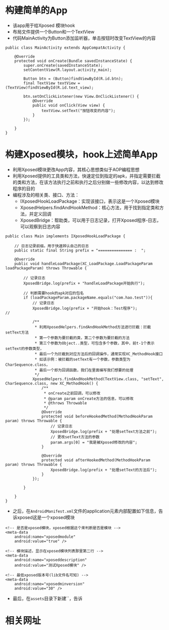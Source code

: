 
# 构建简单的App

- 该app用于给Xposed 模块hook
- 布局文件提供一个Button和一个TextView
- 代码MainActivity为Button添加监听器，单击按钮时改变TextView的内容
```
public class MainActivity extends AppCompatActivity {

    @Override
    protected void onCreate(Bundle savedInstanceState) {
        super.onCreate(savedInstanceState);
        setContentView(R.layout.activity_main);

        Button btn = (Button)findViewById(R.id.btn);
        final TextView textView = (TextView)findViewById(R.id.text_view);

        btn.setOnClickListener(new View.OnClickListener() {
            @Override
            public void onClick(View view) {
                textView.setText("按钮改变的内容");
            }
        });

    }
}

```

# 构建Xposed模块，hook上述简单App

- 利用Xposed模块更改App内容，其核心思想类似于AOP编程思想
- 利用Xposed提供的工具类和方法，快速定位到指定的apk，并指定需要拦截的类和方法，在该方法执行之前和执行之后分别做一些修改内容，以达到修改程序的目的
- 编程涉及的相关类、接口、方法：
    - IXposedHookLoadPackage：实现该接口，表示这是一个Xposed模块
    - XposedHelpers.findAndHookMethod：核心方法，用于找到指定类和方法，并定义回调
    - XposedBridge：帮助类，可以用于日志记录，打开Xposed程序-日志，可以观察到日志内容


```
public class Main implements IXposedHookLoadPackage {

    // 日志记录前缀。用于快速辨认自己的日志
    public static final String prefix = "=============== :  ";

    @Override
    public void handleLoadPackage(XC_LoadPackage.LoadPackageParam loadPackageParam) throws Throwable {

        // 记录日志
        XposedBridge.log(prefix + "handleLoadPackage开始执行");

        // 判断需要hook的apk对应的包名
        if (loadPackageParam.packageName.equals("com.hao.test")){
            // 记录日志
            XposedBridge.log(prefix + "开始hook：Test程序");
//

            /**
             * 利用XposedHelpers.findAndHookMethod方法进行拦截：拦截setText方法
             * 第一个参数为要拦截的类，第二个参数为要拦截的方法
             * 第三个参数为Object..类型，可包含多个参数，其中，前t-1个表示setText的参数类型，
             * 最后一个为拦截到对应方法后的回调操作，通常实现XC_MethodHook接口
             * 如该示例：被拦截的setText有一个参数，参数类型为CharSequence.class，
             * 最后一个即为回调函数，我们在里面编写我们想要的处理
             */
            XposedHelpers.findAndHookMethod(TextView.class, "setText", CharSequence.class, new XC_MethodHook() {
                /**
                 * onCreate之前回调，可以修改
                 * @param param onCreate方法的信息，可以修改
                 * @throws Throwable
                 */
                @Override
                protected void beforeHookedMethod(MethodHookParam param) throws Throwable {
                    // 记录日志
                    XposedBridge.log(prefix + "处理setText方法之前");
                    // 更改setText方法的参数
                    param.args[0] = "我是被Xposed修改的内容";
                }

                @Override
                protected void afterHookedMethod(MethodHookParam param) throws Throwable {
                    XposedBridge.log(prefix + "处理setText的方法后");
                }
            });

        }

    }
}
```

- 之后，在`AndroidManifest.xml`文件的application元素内部配置如下信息，告诉xposed这是一个xposed模块
```
<!-- 是否是xposed模块，xposed根据这个来判断是否是模块 -->
<meta-data
    android:name="xposedmodule"
    android:value="true" />

<!-- 模块描述，显示在xposed模块列表那里第二行 -->
<meta-data
    android:name="xposeddescription"
    android:value="测试Xposed模块" />

<!-- 最低xposed版本号(lib文件名可知) -->
<meta-data
    android:name="xposedminversion"
    android:value="30" />
```
- 最后，在`assets`目录下新建``，告诉



# 相关网址